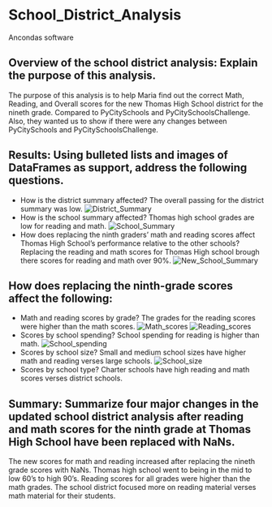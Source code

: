 # School_District_Analysis
Ancondas software 
## Overview of the school district analysis: Explain the purpose of this analysis. 
The purpose of this analysis is to help Maria find out the correct Math, Reading, and Overall scores for the new Thomas High School district for the nineth grade. Compared to PyCitySchools and PyCitySchoolsChallenge. Also, they wanted us to show if there were any changes between PyCitySchools and PyCitySchoolsChallenge.

## Results: Using bulleted lists and images of DataFrames as support, address the following questions.

* How is the district summary affected? The overall passing for the district summary was low. 
![District_Summary](https://github.com/gabby338414/School_District_Analysis/blob/2fe4ca8592ed286feb0580bcb80331c2bdcedea1/School_District_resources/District_Summary.PNG)
* How is the school summary affected? Thomas high school grades are low for reading and math.
![School_Summary](https://github.com/gabby338414/School_District_Analysis/blob/094ce67430eb0e0e7e154dc7892d38f00afe1ef1/School_District_resources/School_Summary.PNG)
* How does replacing the ninth graders’ math and reading scores affect Thomas High School’s performance relative to the other schools? Replacing the reading and math scores for Thomas High school brough there scores for reading and math over 90%.
![New_School_Summary](https://github.com/gabby338414/School_District_Analysis/blob/d31e9e647ed6416535eebc7c0a8d3bacdfffb970/School_District_resources/New_School_Summary.PNG)
## How does replacing the ninth-grade scores affect the following:

* Math and reading scores by grade? The grades for the reading scores were higher than the math scores.
![Math_scores](https://github.com/gabby338414/School_District_Analysis/blob/073ad58651af2af9fb088ca916e631c240e1a652/School_District_resources/Math_scores.PNG)
![Reading_scores](https://github.com/gabby338414/School_District_Analysis/blob/8b5567eab3b134e28accfb48ff0ca188136afc84/School_District_resources/Reading_scores.PNG)
* Scores by school spending? School spending for reading is higher than math.
![School_spending](https://github.com/gabby338414/School_District_Analysis/blob/edaf4cad50603467bac979724ca3733e54d5c812/School_District_resources/School_spending.PNG)
* Scores by school size? Small and medium school sizes have higher math and reading verses large schools.
![School_size](https://github.com/gabby338414/School_District_Analysis/blob/a15eb5ae8f122add328ae92d024fbaee2960afe5/School_District_resources/School_size.PNG)
* Scores by school type? Charter schools have high reading and math scores verses district schools.

## Summary: Summarize four major changes in the updated school district analysis after reading and math scores for the ninth grade at Thomas High School have been replaced with NaNs. 
The new scores for math and reading increased after replacing the nineth grade scores with NaNs. Thomas high school went to being in the mid to low 60’s to high 90’s. Reading scores for all grades were higher than the math grades. The school district focused more on reading material verses math material for their students.
